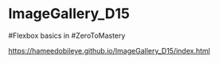# ImageGallery_D15

#Flexbox basics in #ZeroToMastery

https://hameedobileye.github.io/ImageGallery_D15/index.html
